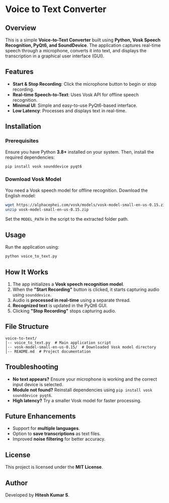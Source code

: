 # Voice to Text Converter

## Overview
This is a simple **Voice-to-Text Converter** built using **Python, Vosk Speech Recognition, PyQt6, and SoundDevice**. The application captures real-time speech through a microphone, converts it into text, and displays the transcription in a graphical user interface (GUI).

## Features
- **Start & Stop Recording**: Click the microphone button to begin or stop recording.
- **Real-time Speech-to-Text**: Uses Vosk API for offline speech recognition.
- **Minimal UI**: Simple and easy-to-use PyQt6-based interface.
- **Low Latency**: Processes and displays text in real-time.

## Installation
### Prerequisites
Ensure you have Python **3.8+** installed on your system. Then, install the required dependencies:

```bash
pip install vosk sounddevice pyqt6
```

### Download Vosk Model
You need a Vosk speech model for offline recognition. Download the English model:

```bash
wget https://alphacephei.com/vosk/models/vosk-model-small-en-us-0.15.zip
unzip vosk-model-small-en-us-0.15.zip
```

Set the `MODEL_PATH` in the script to the extracted folder path.

## Usage
Run the application using:

```bash
python voice_to_text.py
```

## How It Works
1. The app initializes a **Vosk speech recognition model**.
2. When the **"Start Recording"** button is clicked, it starts capturing audio using `sounddevice`.
3. Audio is **processed in real-time** using a separate thread.
4. **Recognized text** is updated in the PyQt6 GUI.
5. Clicking **"Stop Recording"** stops capturing audio.

## File Structure
```
voice-to-text/
│-- voice_to_text.py  # Main application script
│-- vosk-model-small-en-us-0.15/  # Downloaded Vosk model directory
│-- README.md  # Project documentation
```

## Troubleshooting
- **No text appears?** Ensure your microphone is working and the correct input device is selected.
- **Module not found?** Reinstall dependencies using `pip install vosk sounddevice pyqt6`.
- **High latency?** Try a smaller Vosk model for faster processing.

## Future Enhancements
- Support for **multiple languages**.
- Option to **save transcriptions** as text files.
- Improved **noise filtering** for better accuracy.

## License
This project is licensed under the **MIT License**.

## Author
Developed by **Hitesh Kumar S**.
